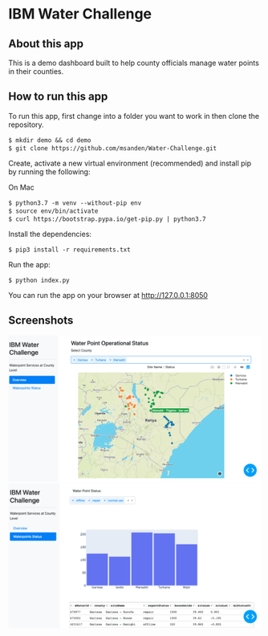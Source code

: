  
# IBM Water Challenge 

## About this app

This is a demo dashboard built to help county officials manage water points in their counties.

## How to run this app


To run this app, first change into a folder you want to work in then clone the repository.

```
$ mkdir demo && cd demo 
$ git clone https://github.com/msanden/Water-Challenge.git
```

Create, activate a new virtual environment (recommended) and install pip by running
the following:

On Mac

```
$ python3.7 -m venv --without-pip env 
$ source env/bin/activate
$ curl https://bootstrap.pypa.io/get-pip.py | python3.7
```

Install the dependencies:

```
$ pip3 install -r requirements.txt
```
Run the app:

```
$ python index.py
```
You can run the app on your browser at http://127.0.0.1:8050


## Screenshots

![demo1.png](demo1.png)
![demo.png](demo.png)


